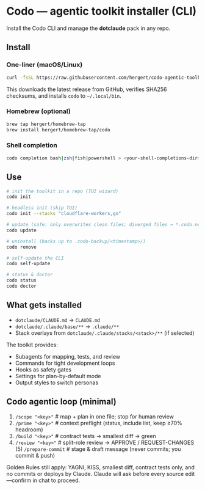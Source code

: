 # Codo — agentic toolkit installer (CLI)

Install the Codo CLI and manage the **dotclaude** pack in any repo.

## Install

### One-liner (macOS/Linux)
```bash
curl -fsSL https://raw.githubusercontent.com/hergert/codo-agentic-toolkit/main/dist/codo-install.sh | bash
```
This downloads the latest release from GitHub, verifies SHA256 checksums, and installs `codo` to `~/.local/bin`.

### Homebrew (optional)
```bash
brew tap hergert/homebrew-tap
brew install hergert/homebrew-tap/codo
```

### Shell completion
```bash
codo completion bash|zsh|fish|powershell > <your-shell-completions-dir>
```

## Use

```bash
# init the toolkit in a repo (TUI wizard)
codo init

# headless init (skip TUI)
codo init --stacks "cloudflare-workers,go"

# update (safe: only overwrites clean files; diverged files → *.codo.new)
codo update

# uninstall (backs up to .codo-backup/<timestamp>/)
codo remove

# self-update the CLI
codo self-update

# status & doctor
codo status
codo doctor
```

## What gets installed

- `dotclaude/CLAUDE.md` → `CLAUDE.md`
- `dotclaude/.claude/base/**` → `.claude/**`
- Stack overlays from `dotclaude/.claude/stacks/<stack>/**` (if selected)

The toolkit provides:
- Subagents for mapping, tests, and review
- Commands for tight development loops
- Hooks as safety gates
- Settings for plan-by-default mode
- Output styles to switch personas

## Codo agentic loop (minimal)
1) `/scope "<key>"`      # map + plan in one file; stop for human review
2) `/prime "<key>"`      # context preflight (status, include list, keep ≥70% headroom)
3) `/build "<key>"`      # contract tests → smallest diff → green
4) `/review "<key>"`     # split-role review → APPROVE / REQUEST-CHANGES
(5) `/prepare-commit`    # stage & draft message (never commits; you commit & push)

Golden Rules still apply: YAGNI, KISS, smallest diff, contract tests only, and no commits or deploys by Claude. Claude will ask before every source edit—confirm in chat to proceed.

